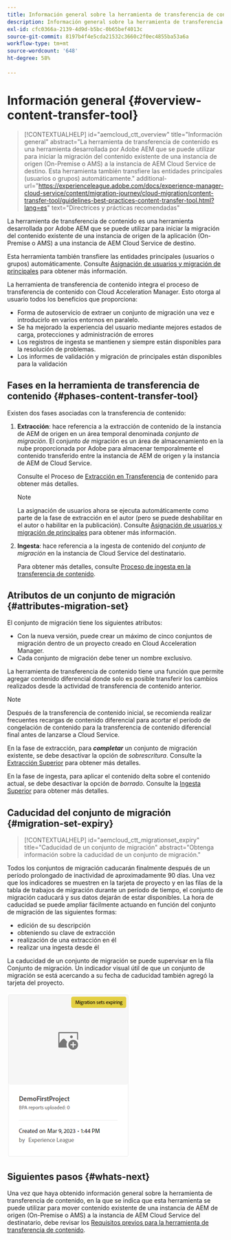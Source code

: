 ```yaml
---
title: Información general sobre la herramienta de transferencia de contenido
description: Información general sobre la herramienta de transferencia de contenido
exl-id: cfc0366a-2139-4d9d-b5bc-0b65bef4013c
source-git-commit: 8197b4f4e5cda21532c3660c2f0ec4855ba53a6a
workflow-type: tm+mt
source-wordcount: '648'
ht-degree: 58%

---
```


# Información general {#overview-content-transfer-tool}

>[!CONTEXTUALHELP]
>id="aemcloud_ctt_overview"
>title="Información general"
>abstract="La herramienta de transferencia de contenido es una herramienta desarrollada por Adobe AEM que se puede utilizar para iniciar la migración del contenido existente de una instancia de origen (On-Premise o AMS) a la instancia de AEM Cloud Service de destino. Esta herramienta también transfiere las entidades principales (usuarios o grupos) automáticamente."
>additional-url="https://experienceleague.adobe.com/docs/experience-manager-cloud-service/content/migration-journey/cloud-migration/content-transfer-tool/guidelines-best-practices-content-transfer-tool.html?lang=es" text="Directrices y prácticas recomendadas"

La herramienta de transferencia de contenido es una herramienta desarrollada por Adobe AEM que se puede utilizar para iniciar la migración del contenido existente de una instancia de origen de la aplicación (On-Premise o AMS) a una instancia de AEM Cloud Service de destino.

Esta herramienta también transfiere las entidades principales (usuarios o grupos) automáticamente.  Consulte [Asignación de usuarios y migración de principales](/help/journey-migration/content-transfer-tool/using-content-transfer-tool/user-mapping-and-migration.md) para obtener más información.

La herramienta de transferencia de contenido integra el proceso de transferencia de contenido con Cloud Acceleration Manager. Esto otorga al usuario todos los beneficios que proporciona:

* Forma de autoservicio de extraer un conjunto de migración una vez e introducirlo en varios entornos en paralelo.
* Se ha mejorado la experiencia del usuario mediante mejores estados de carga, protecciones y administración de errores
* Los registros de ingesta se mantienen y siempre están disponibles para la resolución de problemas.
* Los informes de validación y migración de principales están disponibles para la validación

## Fases en la herramienta de transferencia de contenido {#phases-content-transfer-tool}

Existen dos fases asociadas con la transferencia de contenido:

1. **Extracción**: hace referencia a la extracción de contenido de la instancia de AEM de origen en un área temporal denominada *conjunto de migración*. El conjunto *de* migración es un área de almacenamiento en la nube proporcionada por Adobe para almacenar temporalmente el contenido transferido entre la instancia de AEM de origen y la instancia de AEM de Cloud Service.

   Consulte el Proceso de [Extracción en Transferencia](/help/journey-migration/content-transfer-tool/using-content-transfer-tool/extracting-content.md) de contenido para obtener más detalles.

   >[!NOTE]
   >La asignación de usuarios ahora se ejecuta automáticamente como parte de la fase de extracción en el autor (pero se puede deshabilitar en el autor o habilitar en la publicación). Consulte [Asignación de usuarios y migración de principales](/help/journey-migration/content-transfer-tool/using-content-transfer-tool/user-mapping-and-migration.md) para obtener más información.

1. **Ingesta**: hace referencia a la ingesta de contenido del *conjunto de migración* en la instancia de Cloud Service del destinatario.

   Para obtener más detalles, consulte [Proceso de ingesta en la transferencia de contenido](/help/journey-migration/content-transfer-tool/using-content-transfer-tool/ingesting-content.md).

## Atributos de un conjunto de migración {#attributes-migration-set}

El conjunto de migración tiene los siguientes atributos:

* Con la nueva versión, puede crear un máximo de cinco conjuntos de migración dentro de un proyecto creado en Cloud Acceleration Manager.
* Cada conjunto de migración debe tener un nombre exclusivo.

La herramienta de transferencia de contenido tiene una función que permite agregar contenido diferencial donde solo es posible transferir los cambios realizados desde la actividad de transferencia de contenido anterior.

>[!NOTE]
>Después de la transferencia de contenido inicial, se recomienda realizar frecuentes recargas de contenido diferencial para acortar el período de congelación de contenido para la transferencia de contenido diferencial final antes de lanzarse a Cloud Service.

En la fase de extracción, para ***completar*** un conjunto de migración existente, se debe desactivar la opción de *sobrescritura*. Consulte la [Extracción Superior](/help/journey-migration/content-transfer-tool/using-content-transfer-tool/extracting-content.md#top-up-extraction-process) para obtener más detalles.

En la fase de ingesta, para aplicar el contenido delta sobre el contenido actual, se debe desactivar la opción de *borrado*. Consulte la [Ingesta Superior](/help/journey-migration/content-transfer-tool/using-content-transfer-tool/ingesting-content.md#top-up-ingestion-process) para obtener más detalles.

## Caducidad del conjunto de migración {#migration-set-expiry}

>[!CONTEXTUALHELP]
>id="aemcloud_ctt_migrationset_expiry"
>title="Caducidad de un conjunto de migración"
>abstract="Obtenga información sobre la caducidad de un conjunto de migración."

Todos los conjuntos de migración caducarán finalmente después de un período prolongado de inactividad de aproximadamente 90 días. Una vez que los indicadores se muestren en la tarjeta de proyecto y en las filas de la tabla de trabajos de migración durante un período de tiempo, el conjunto de migración caducará y sus datos dejarán de estar disponibles. La hora de caducidad se puede ampliar fácilmente actuando en función del conjunto de migración de las siguientes formas:

* edición de su descripción
* obteniendo su clave de extracción
* realización de una extracción en él
* realizar una ingesta desde él

La caducidad de un conjunto de migración se puede supervisar en la fila Conjunto de migración. Un indicador visual útil de que un conjunto de migración se está acercando a su fecha de caducidad también agregó la tarjeta del proyecto.

![imagen](/help/journey-migration/content-transfer-tool/assets-ctt/cttcam29.png)


## Siguientes pasos {#whats-next}

Una vez que haya obtenido información general sobre la herramienta de transferencia de contenido, en la que se indica que esta herramienta se puede utilizar para mover contenido existente de una instancia de AEM de origen (On-Premise o AMS) a la instancia de AEM Cloud Service del destinatario, debe revisar los [Requisitos previos para la herramienta de transferencia de contenido](/help/journey-migration/content-transfer-tool/using-content-transfer-tool/prerequisites-content-transfer-tool.md).
